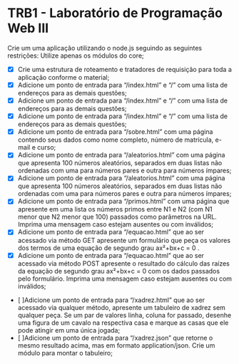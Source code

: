 # TRB1 - Laboratório de Programação Web III
Crie um uma aplicação utilizando o node.js seguindo as seguintes restrições:
Utilize apenas os módulos do core;

- [x] Crie uma estrutura de roteamento e tratadores de requisição para toda a aplicação conforme o material;
- [x] Adicione um ponto de entrada para “/index.html” e “/” com uma lista de endereços para as demais questões;
- [x] Adicione um ponto de entrada para “/index.html” e “/” com uma lista de endereços para as demais questões;
- [x] Adicione um ponto de entrada para “/index.html” e “/” com uma lista de endereços para as demais questões;
- [x] Adicione um ponto de entrada para “/sobre.html” com uma página contendo seus dados como nome completo, número de matrícula, e-mail e curso;
- [x] Adicione um ponto de entrada para “/aleatorios.html” com uma página que apresenta 100 números aleatórios, separados em duas listas não ordenadas com uma para números pares e outra para números ímpares;
- [x] Adicione um ponto de entrada para “/aleatorios.html” com uma página que apresenta 100 números aleatórios, separados em duas listas não ordenadas com uma para números pares e outra para números ímpares;
- [x] Adicione um ponto de entrada para “/primos.html” com uma página que apresente em uma lista os números primos entre N1 e N2 (com  N1 menor que N2 menor que 100) passados como parâmetros na URL. Imprima uma mensagem caso estejam ausentes ou com inválidos;
- [x] Adicione um ponto de entrada para “/equacao.html” que ao ser acessado via método GET apresente um formulário que peça os valores dos termos de uma equação de segundo grau ax²+bx+c = 0 .
- [x] Adicione um ponto de entrada para “/equacao.html” que ao ser acessado via método POST apresente o resultado do cálculo das raízes da equação de segundo grau ax²+bx+c = 0  com os dados passados pelo formulário. Imprima uma mensagem caso estejam ausentes ou com inválidos;
- [ ]Adicione um ponto de entrada para “/xadrez.html” que ao ser acessado via qualquer método, apresente um tabuleiro de xadrez sem qualquer peça. Se um par de valores linha, coluna for passado, desenhe uma figura de um cavalo na respectiva casa e marque as casas que ele pode atingir em uma única jogada;
- [ ]Adicione um ponto de entrada para “/xadrez.json” que retorne o mesmo resultado acima, mas em formato application/json. Crie um módulo para montar o tabuleiro;


















